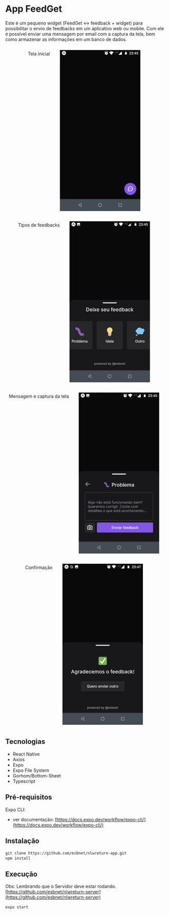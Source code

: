 # App FeedGet 

Este é um pequeno widget (FeedGet ↔  feedback + widget) para possibilitar o envio de feedbacks em um aplicativo web ou mobile. Com ele é possível enviar uma mensagem por email com a captura da tela, bem como armazenar as informações em um banco de dados.

<div style="display: flex; justify-content: center; flex-wrap: wrap; gap: 10px 20px;">
  <p>Tela inicial</p>
  <img src="/doc/tela01.jpeg" style="width: 50%; margin: 10px; border: 1px solid  #fff">
  <p>Tipos de feedbacks</p>
  <img src="/doc/tela02.jpeg" style="width: 50%; margin: 10px; border: 1px solid  #fff">
  <p>Mensagem e captura da tela</p>
  <img src="/doc/tela03.jpeg" style="width: 50%; margin: 10px; border: 1px solid  #fff">
    <p>Confirmação</p>
  <img src="/doc/tela04.jpeg" style="width: 50%; margin: 10px; border: 1px solid  #fff">
</div>

## Tecnologias

- React Native
- Axios
- Expo
- Expo File System
- Gorhom/Bottom-Sheet
- Typescript

## Pré-requisitos

Expo CLI: 
  - ver documentação: [https://docs.expo.dev/workflow/expo-cli/](https://docs.expo.dev/workflow/expo-cli/)

## Instalação

```
git clone https://github.com/esbnet/nlwreturn-app.git
npm install
```

## Execução

Obs: Lembrando que o Servidor deve estar rodando. [https://github.com/esbnet/nlwreturn-server](https://github.com/esbnet/nlwreturn-server) 
```
expo start
```
